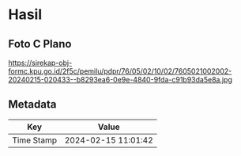# Hasil

## Foto C Plano

https://sirekap-obj-formc.kpu.go.id/2f5c/pemilu/pdpr/76/05/02/10/02/7605021002002-20240215-020433--b8293ea6-0e9e-4840-9fda-c91b93da5e8a.jpg


## Metadata

| Key        | Value               |
| ---------- | ------------------- |
| Time Stamp | 2024-02-15 11:01:42 |



